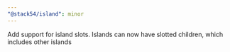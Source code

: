 ```yaml
---
"@stack54/island": minor
---
```


Add support for island slots. Islands can now have slotted children, which includes other islands
